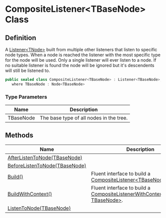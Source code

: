 # CompositeListener&lt;TBaseNode&gt; Class
## Definition

A [Listener&lt;TNode&gt;](MrKWatkins.Ast.Listening.Listener-1.md) built from multiple other listeners that listen to specific node types. When a node is reached the listener with the most specific type for the node will be used. Only a single listener will ever listen to a node. If no suitable listener is found the node will be ignored but it&#39;s descendents will still be listened to.

```c#
public sealed class CompositeListener<TBaseNode> : Listener<TBaseNode>, ICompositeListenerBuilder<TBaseNode>
   where TBaseNode : Node<TBaseNode>
```

### Type Parameters

| Name | Description |
| ---- | ----------- |
| TBaseNode | The base type of all nodes in the tree. |

## Methods

| Name | Description |
| ---- | ----------- |
| [AfterListenToNode(TBaseNode)](MrKWatkins.Ast.Listening.CompositeListener-1.AfterListenToNode.md) |  |
| [BeforeListenToNode(TBaseNode)](MrKWatkins.Ast.Listening.CompositeListener-1.BeforeListenToNode.md) |  |
| [Build()](MrKWatkins.Ast.Listening.CompositeListener-1.Build.md) | Fluent interface to build a [CompositeListener&lt;TBaseNode&gt;](MrKWatkins.Ast.Listening.CompositeListener-1.md). |
| [BuildWithContext()](MrKWatkins.Ast.Listening.CompositeListener-1.BuildWithContext.md) | Fluent interface to build a [CompositeListenerWithContext&lt;TContext, TBaseNode&gt;](MrKWatkins.Ast.Listening.CompositeListenerWithContext-2.md). |
| [ListenToNode(TBaseNode)](MrKWatkins.Ast.Listening.CompositeListener-1.ListenToNode.md) |  |


